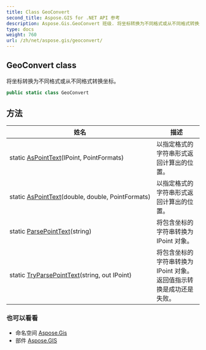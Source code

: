 ```yaml
---
title: Class GeoConvert
second_title: Aspose.GIS for .NET API 参考
description: Aspose.Gis.GeoConvert 班级. 将坐标转换为不同格式或从不同格式转换坐标
type: docs
weight: 760
url: /zh/net/aspose.gis/geoconvert/
---
```

## GeoConvert class

将坐标转换为不同格式或从不同格式转换坐标。

```csharp
public static class GeoConvert
```

## 方法

| 姓名 | 描述 |
| --- | --- |
| static [AsPointText](../../aspose.gis/geoconvert/aspointtext/#aspointtext)(IPoint, PointFormats) | 以指定格式的字符串形式返回计算出的位置。 |
| static [AsPointText](../../aspose.gis/geoconvert/aspointtext/#aspointtext_1)(double, double, PointFormats) | 以指定格式的字符串形式返回计算出的位置。 |
| static [ParsePointText](../../aspose.gis/geoconvert/parsepointtext/)(string) | 将包含坐标的字符串转换为 IPoint 对象。 |
| static [TryParsePointText](../../aspose.gis/geoconvert/tryparsepointtext/)(string, out IPoint) | 将包含坐标的字符串转换为 IPoint 对象。返回值指示转换是成功还是失败。 |

### 也可以看看

* 命名空间 [Aspose.Gis](../../aspose.gis/)
* 部件 [Aspose.GIS](../../)


